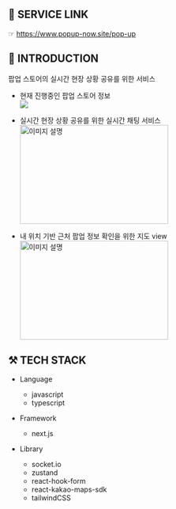 ## 🔗 SERVICE LINK

☞ https://www.popup-now.site/pop-up

## 📖 INTRODUCTION

팝업 스토어의 실시간 현장 상황 공유를 위한 서비스

- 현재 진행중인 팝업 스토어 정보<br/>
  ![](https://i.imgur.com/Cs7RroT.png)

- 실시간 현장 상황 공유를 위한 실시간 채팅 서비스<br/>
  <img src="https://i.imgur.com/qirzorA.png" alt="이미지 설명" width="300" height="200">

- 내 위치 기반 근처 팝업 정보 확인을 위한 지도 view<br/>
  <img src="https://i.imgur.com/4GdrduI.png" alt="이미지 설명" width="300" height="200">

## ⚒️ TECH STACK

- Language

  - javascript
  - typescript

- Framework

  - next.js

- Library
  - socket.io
  - zustand
  - react-hook-form
  - react-kakao-maps-sdk
  - tailwindCSS
